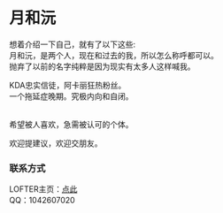 ﻿<html>
  <head/>
  <body>
<h1>月和沅</h1>
想着介绍一下自己，就有了以下这些:

<br>
月和沅，是两个人，现在和过去的我，所以怎么称呼都可以。

<br>
抛弃了以前的名字纯粹是因为现实有太多人这样喊我。<br>

KDA忠实信徒，阿卡丽狂热粉丝。<br>
一个拖延症晚期。究极内向和自闭。

<br>
希望被人喜欢，急需被认可的个体。<br>


欢迎提建议，欢迎交朋友。
<h3>联系方式</h3>
LOFTER主页：<a href="https://tangyuan122625.lofter.com/">点此</a><br>
QQ：1042607020
  </body>
</html>
